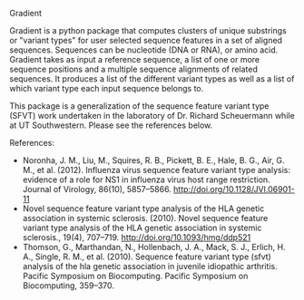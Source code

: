 Gradient

Gradient is a python package that computes clusters of unique substrings or "variant types" for user selected sequence features in a set of aligned sequences. Sequences can be nucleotide (DNA or RNA), or amino acid. Gradient takes as input a reference sequence, a list of one or more sequence positions and a multiple sequence alignments of related sequences. It produces a list of the different variant types as well as a list of which variant type each input sequence belongs to.

This package is a generalization of the sequence feature variant type (SFVT) work undertaken in the laboratory of Dr. Richard Scheuermann while at UT Southwestern. Please see the references below.


References:

- Noronha, J. M., Liu, M., Squires, R. B., Pickett, B. E., Hale, B. G., Air, G. M., et al. (2012). Influenza virus sequence feature variant type analysis: evidence of a role for NS1 in influenza virus host range restriction. Journal of Virology, 86(10), 5857–5866. http://doi.org/10.1128/JVI.06901-11
- Novel sequence feature variant type analysis of the HLA genetic association in systemic sclerosis. (2010). Novel sequence feature variant type analysis of the HLA genetic association in systemic sclerosis., 19(4), 707–719. http://doi.org/10.1093/hmg/ddp521
- Thomson, G., Marthandan, N., Hollenbach, J. A., Mack, S. J., Erlich, H. A., Single, R. M., et al. (2010). Sequence feature variant type (sfvt) analysis of the hla genetic association in juvenile idiopathic arthritis. Pacific Symposium on Biocomputing. Pacific Symposium on Biocomputing, 359–370.
